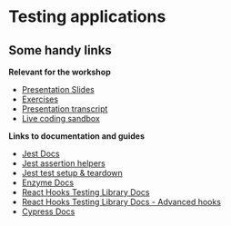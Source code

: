 # Testing applications

## Some handy links

**Relevant for the workshop**

- <a href="https://docs.google.com/presentation/d/1jxcbNI9oSk4H7vIyDQXzjOxPy90PWkjw-UE9Z7_jhfc/edit?usp=sharing" target="_blank">Presentation Slides</a>
- [Exercises](./EXERCISES.md)
- [Presentation transcript](./TRANSCRIPT.md)
- [Live coding sandbox](./@TODO)

**Links to documentation and guides**

- <a href="https://jestjs.io/docs/en/getting-started" target="_blank">Jest Docs</a>
- <a href="https://jestjs.io/docs/en/expect" target="_blank">Jest assertion helpers</a>
- <a href="https://jestjs.io/docs/en/setup-teardown" target="_blank">Jest test setup & teardown</a>
- <a href="https://enzymejs.github.io/enzyme/docs/api/" target="_blank">Enzyme Docs</a>
- <a href="https://react-hooks-testing-library.com/" target="_blank">React Hooks Testing Library Docs</a>
- <a href="https://react-hooks-testing-library.com/usage/advanced-hooks" target="_blank">React Hooks Testing Library Docs - Advanced hooks</a>
- <a href="https://docs.cypress.io/guides/overview/why-cypress.html#In-a-nutshell" target="_blank">Cypress Docs</a>
